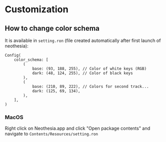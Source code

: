 # Customization

## How to change color schema

It is available in `setting.ron` (file created automatically after first launch of neothesia):

```
Config(
    color_schema: [
        (
            base: (93, 188, 255), // Color of white keys (RGB)
            dark: (48, 124, 255), // Color of black keys
        ),
        (
            base: (210, 89, 222), // Colors for second track...
            dark: (125, 69, 134),
        ),
    ],
)
```

### MacOS

Right click on Neothesia.app and click "Open package contents" and navigate to `Contents/Resources/setting.ron`
